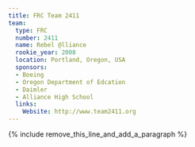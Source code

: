 ```yaml
---
title: FRC Team 2411
team:
  type: FRC
  number: 2411
  name: Rebel @lliance
  rookie_year: 2008
  location: Portland, Oregon, USA
  sponsors:
  - Boeing
  - Oregon Department of Edcation
  - Daimler
  - Alliance High School
  links:
    Website: http://www.team2411.org
---
```


{% include remove_this_line_and_add_a_paragraph %}